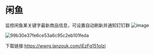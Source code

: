 # 闲鱼
监控闲鱼某关键字最新商品信息，可设置自动刷新并通知钉钉群
![image](https://github.com/dijiaatm009/xianyu/assets/118505205/b27f9449-d936-4c93-a95b-2d3ad366fb2f)

![99b30e37fe6ce53a6c95c2eb101feda](https://github.com/dijiaatm009/xianyu/assets/118505205/b591fc59-a646-42ac-a5af-a09d5913e168)


下载链接:https://wwrg.lanzouk.com/iEzFg151olzi

